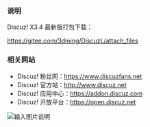 ### 说明
Discuz! X3.4 最新版打包下载：

https://gitee.com/3dming/DiscuzL/attach_files

### 相关网站

- Discuz! 粉丝网：https://www.discuzfans.net
- Discuz! 官方站：http://www.discuz.net
- Discuz! 应用中心：https://addon.discuz.com
- Discuz! 开放平台：https://open.discuz.net

![输入图片说明](https://images.gitee.com/uploads/images/2019/0104/142935_73eddc5c_134400.png "qqqun.png")